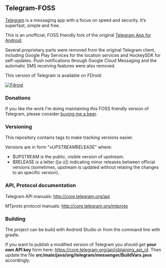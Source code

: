 ## Telegram-FOSS

[Telegram](http://telegram.org) is a messaging app with a focus on speed and security. It’s superfast, simple and free.

This is an unofficial, FOSS friendly fork of the original [Telegram App for Android](https://github.com/DrKLO/Telegram).

Several proprietary parts were removed from the original Telegram client, including Google Play Services for the location services and HockeySDK for self-updates. Push notifications through Google Cloud Messaging and the automatic SMS receiving features were also removed.

This version of Telegram is available on FDroid: 

[![Fdroid](https://f-droid.org/wiki/images/0/06/F-Droid-button_get-it-on.png)](https://f-droid.org/repository/browse/?fdid=org.telegram.messenger)

### Donations

If you like the work I'm doing maintaining this FOSS friendly version of Telegram, please consider [buying me a beer](https://sinrega.org/?page_id=241).

### Versioning

This repository contains tags to make tracking versions easier.

Versions are in form "v$UPSTREAM$RELEASE" where:

* $UPSTREAM is the public, visible version of upstream.
* $RELEASE is a letter ([a-z]) indicating minor releases between official versions (sometimes, upstream is updated without relating the changes to an specific version).

### API, Protocol documentation

Telegram API manuals: http://core.telegram.org/api

MTproto protocol manuals: http://core.telegram.org/mtproto

### Building

The project can be build with Android Studio or from the command line with gradle.

If you want to publish a modified version of Telegram you should get **your own API key** form here: https://core.telegram.org/api/obtaining_api_id.
Then update the file **src/main/java/org/telegram/messenger/BuildVars.java** accordingly.
